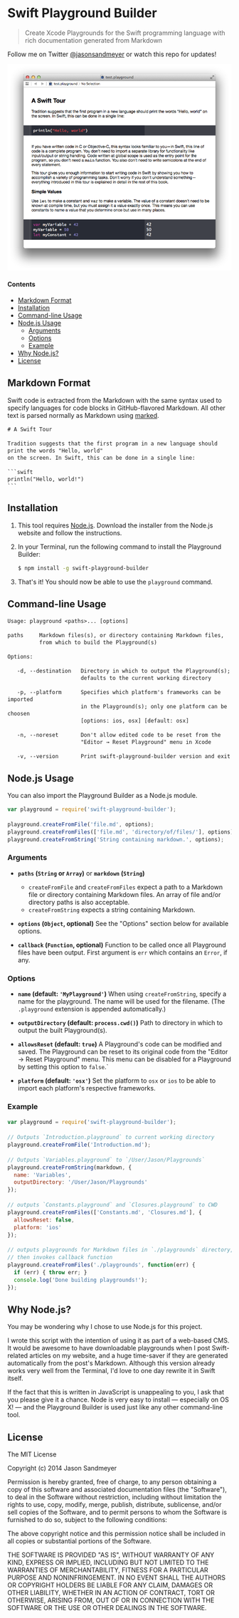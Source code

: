 # Swift Playground Builder

> Create Xcode Playgrounds for the Swift programming language with rich documentation generated from Markdown

Follow me on Twitter [@jasonsandmeyer](http://twitter.com/jasonsandmeyer) or watch this repo for updates!

![Playground example](screenshot.png)

#### Contents
* [Markdown Format](README.md#markdown-format)
* [Installation](README.md#installation)
* [Command-line Usage](README.md#command-line-usage)
* [Node.js Usage](README.md#nodejs-usage)
  * [Arguments](README.md#arguments)
  * [Options](README.md#options)
  * [Example](README.md#example)
* [Why Node.js?](README.md#why-nodejs)
* [License](README.md#license)

## Markdown Format

Swift code is extracted from the Markdown with the same syntax used to specify languages for code blocks in GitHub-flavored Markdown. All other text is parsed normally as Markdown using [marked](https://github.com/chjj/marked).

    # A Swift Tour

    Tradition suggests that the first program in a new language should print the words "Hello, world"
    on the screen. In Swift, this can be done in a single line:

    ```swift
    println("Hello, world!")
    ```

## Installation

1. This tool requires [Node.js](http://nodejs.org). Download the installer from the Node.js website and follow the instructions.

2. In your Terminal, run the following command to install the Playground Builder:

   ```sh
   $ npm install -g swift-playground-builder
   ```

3. That's it! You should now be able to use the `playground` command.

## Command-line Usage

```
Usage: playground <paths>... [options]

paths     Markdown files(s), or directory containing Markdown files,
          from which to build the Playground(s)

Options:

   -d, --destination   Directory in which to output the Playground(s);
                       defaults to the current working directory

   -p, --platform      Specifies which platform's frameworks can be imported
                       in the Playground(s); only one platform can be choosen
                       [options: ios, osx] [default: osx]

   -n, --noreset       Don't allow edited code to be reset from the
                       "Editor → Reset Playground" menu in Xcode

   -v, --version       Print swift-playground-builder version and exit
```

## Node.js Usage

You can also import the Playground Builder as a Node.js module.

```js
var playground = require('swift-playground-builder');

playground.createFromFile('file.md', options);
playground.createFromFiles(['file.md', 'directory/of/files/'], options);
playground.createFromString('String containing markdown.', options);
```

### Arguments

* **`paths` (`String` or `Array`)** or **`markdown` (`String`)**
  * `createFromFile` and `createFromFiles` expect a path to a Markdown file or directory containing Markdown files. An array of file and/or directory paths is also acceptable.
  * `createFromString` expects a string containing Markdown.

* **`options` (`Object`, optional)**
  See the "Options" section below for available options.

* **`callback` (`Function`, optional)**
  Function to be called once all Playground files have been output. First argument is `err` which contains an `Error`, if any.

### Options

* **`name` (default: `'MyPlayground'`)**
  When using `createFromString`, specify a name for the playground. The name will be used for
  the filename. (The `.playground` extension is appended automatically.)

* **`outputDirectory` (default: `process.cwd()`)**
  Path to directory in which to output the built Playground(s).

* **`allowsReset` (default: `true`)**
  A Playground's code can be modified and saved. The Playground can be reset to its original code from the "Editor → Reset Playground" menu. This menu can be disabled for a Playground by setting this option to `false`.`

* **`platform` (default: `'osx'`)**
  Set the platform to `osx` or `ios` to be able to import each platform's respective frameworks.


### Example

```js
var playground = require('swift-playground-builder');

// Outputs `Introduction.playground` to current working directory
playground.createFromFile('Introduction.md');

// Outputs `Variables.playground` to `/User/Jason/Playgrounds`
playground.createFromString(markdown, {
  name: 'Variables',
  outputDirectory: '/User/Jason/Playgrounds'
});

// outputs `Constants.playground` and `Closures.playground` to CWD
playground.createFromFiles(['Constants.md', 'Closures.md'], {
  allowsReset: false,
  platform: 'ios'
});

// outputs playgrounds for Markdown files in `./playgrounds` directory,
// then invokes callback function
playground.createFromFiles('./playgrounds', function(err) {
  if (err) { throw err; }
  console.log('Done building playgrounds!');
});
```

## Why Node.js?

You may be wondering why I chose to use Node.js for this project.

I wrote this script with the intention of using it as part of a web-based CMS. It would be awesome to have downloadable playgrounds when I post Swift-related articles on my website, and a huge time-saver if they are generated automatically from the post's Markdown. Although this version already works very well from the Terminal, I'd love to one day rewrite it in Swift itself.

If the fact that this is written in JavaScript is unappealing to you, I ask that you please give it a chance. Node is very easy to install — especially on OS X!  — and the Playground Builder is used just like any other command-line tool.

## License

The MIT License

Copyright (c) 2014 Jason Sandmeyer

Permission is hereby granted, free of charge, to any person obtaining a copy of this software and associated documentation files (the "Software"), to deal in the Software without restriction, including without limitation the rights to use, copy, modify, merge, publish, distribute, sublicense, and/or sell copies of the Software, and to permit persons to whom the Software is furnished to do so, subject to the following conditions:

The above copyright notice and this permission notice shall be included in all copies or substantial portions of the Software.

THE SOFTWARE IS PROVIDED "AS IS", WITHOUT WARRANTY OF ANY KIND, EXPRESS OR IMPLIED, INCLUDING BUT NOT LIMITED TO THE WARRANTIES OF MERCHANTABILITY, FITNESS FOR A PARTICULAR PURPOSE AND NONINFRINGEMENT. IN NO EVENT SHALL THE AUTHORS OR COPYRIGHT HOLDERS BE LIABLE FOR ANY CLAIM, DAMAGES OR OTHER LIABILITY, WHETHER IN AN ACTION OF CONTRACT, TORT OR OTHERWISE, ARISING FROM, OUT OF OR IN CONNECTION WITH THE SOFTWARE OR THE USE OR OTHER DEALINGS IN THE SOFTWARE.
